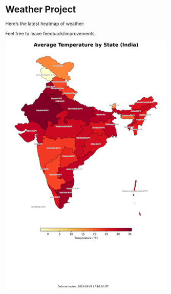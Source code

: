 # Weather Project

Here’s the latest heatmap of weather:

Feel free to leave feedback/improvements.

![India Heatmap](docs/assets/india_heatmap.png?v=D91EB2)
